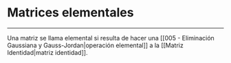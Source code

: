 # Matrices elementales
***
Una matriz se llama elemental si resulta de hacer una [[005 - Eliminación Gaussiana y Gauss-Jordan|operación elemental]] a la [[Matriz Identidad|matriz identidad]]. 
 